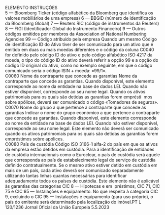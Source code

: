  
ELEMENTO  INSTRUÇÕES  
5 — Bloomberg Ticker (código alfabético da Bloomberg que identifica os valores 
mobiliários de uma empresa) 
6 — BBGID (número de identificação da Bloomberg Global) 
7 — Reuters RIC (código de instrumentos da Reuters) 
8 — FIGI (Identificador Global do Instrumento Financeiro) 
9 — Outros códigos emitidos por membros da Association of National Numbering 
Agencies 
99 — Código atribuído pela empresa 
Quando um mesmo Código de identificação ID do Ativo tiver de ser comunicado para 
um ativo que é emitido em duas ou mais moedas diferentes e o código da coluna 
C0040 for definido pelo código ID do ativo e pelo código alfabético ISO 4217 da 
moeda, o tipo do código ID do ativo deverá referir a opção 99 e a opção do código ID 
original do ativo, como no exemplo seguinte, em que o código comunicado seria o 
código ISIN + moeda: «99/1».  
C0060  Nome da contraparte que 
concede as garantias  Nome da contraparte que concede as garantias. Quando disponível, este elemento 
corresponde ao nome da entidade na base de dados LEI. Quando não estiver disponível, 
corresponde ao seu nome legal. 
Quando os ativos patrimoniais para os quais são detidas as garantias forem emprésti ­
mos sobre apólices, deverá ser comunicado o código «Tomadores de seguros».  
C0070  Nome do grupo a que 
pertence a contraparte 
que concede as garantias  Indicar o nome do grupo económico a que pertence a contraparte que concede as 
garantias. Quando disponível, este elemento corresponde ao nome da entidade na base 
de dados LEI. Quando não estiver disponível, corresponde ao seu nome legal. 
Este elemento não deverá ser comunicado quando os ativos patrimoniais para os quais 
são detidas as garantias forem empréstimos sobre apólices.  
C0080  País de custódia  Código ISO 3166-1 alfa-2 do país em que os ativos da empresa estão detidos em 
custódia. Para a identificação de entidades de custódia internacionais como o Euroclear, 
o país de custódia será aquele que corresponda ao país de estabelecimento legal do 
serviço de custódia definido contratualmente. 
Se o mesmo ativo estiver detido em custódia em mais de um país, cada ativo deverá ser 
comunicado separadamente utilizando tantas linhas quantas necessárias para identificar 
adequadamente todos os países de custódia. 
Este elemento não é aplicável às garantias das categorias CIC 8 — Hipotecas e em ­
préstimos, CIC 71, CIC 75 e CIC 95 — Instalações e equipamento. 
No que respeita à categoria CIC 9, excluindo o CIC 95 — Instalações e equipamento 
(para uso próprio), o país do emitente será determinado pela localização do imóvel.PT  L 120/1236 Jornal Oficial da União Europeia 5.5.2023